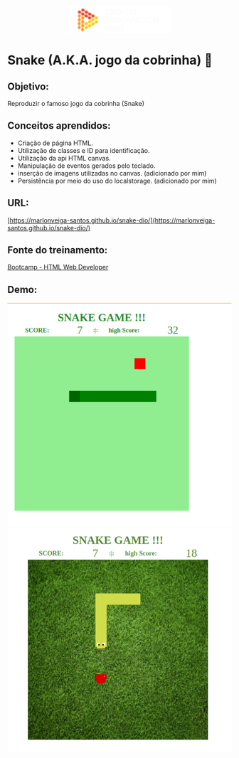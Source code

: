 <div align="center">
  <a href="https://digitalinnovation.one/">
    <img src="img/dio_logo.png" width="230px">
  </a>
</div>


# Snake (A.K.A. jogo da cobrinha) :snake:

## Objetivo:
Reproduzir o famoso jogo da cobrinha (Snake)

## Conceitos aprendidos:
- Criação de página HTML.
- Utilização de classes e ID para identificação.
- Utilização da api HTML canvas.
- Manipulação de eventos gerados pelo teclado.
- inserção de imagens utilizadas no canvas. (adicionado por mim)
- Persistência por meio do uso do localstorage. (adicionado por mim)

## URL:
 [https://marlonveiga-santos.github.io/snake-dio/](https://marlonveiga-santos.github.io/snake-dio/)
 
## Fonte do treinamento:

[Bootcamp - HTML Web Developer](https://web.digitalinnovation.one/track/html-web-developer?tab=path)

## Demo:

![Demonstration image](img/demo_image.png)
![Demonstration image 2](img/demo_image_2.png)
